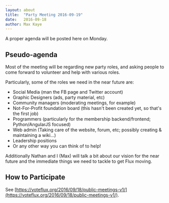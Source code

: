 ```yaml
---
layout: about
title:  "Party Meeting 2016-09-19"
date:   2016-09-18
author: Max Kaye
---
```


A proper agenda will be posted here on Monday.

## Pseudo-agenda

Most of the meeting will be regarding new party roles, and asking people to come forward to volunteer and help with various roles.

Particularly, some of the roles we need in the near future are:

* Social Media (man the FB page and Twitter account)
* Graphic Designers (ads, party material, etc)
* Community managers (moderating meetings, for example)
* Not-For-Profit foundation board (this hasn't been created yet, so that's the first job)
* Programmers (particularly for the membership backend/frontend; Python/AngularJS focused)
* Web admin (Taking care of the website, forum, etc; possibly creating & maintaining a wiki...)
* Leadership positions
* Or any other way you can think of to help!

Additionally Nathan and I (Max) will talk a bit about our vision for the near future and the immediate things we need to tackle to get Flux moving.


## How to Participate

See [https://voteflux.org/2016/09/18/public-meetings-v1/](https://voteflux.org/2016/09/18/public-meetings-v1/).
